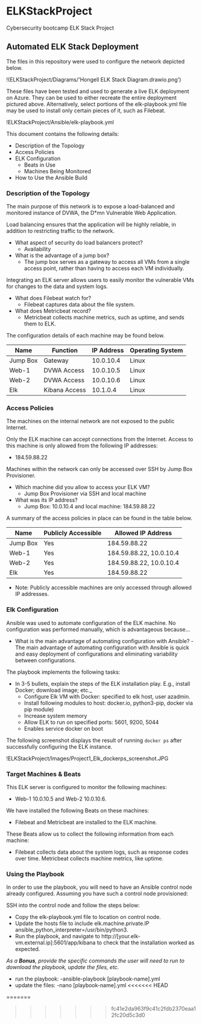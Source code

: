 # ELKStackProject
Cybersecurity bootcamp ELK Stack Project

## Automated ELK Stack Deployment

The files in this repository were used to configure the network depicted below.

!(ELKStackProject/Diagrams/'Hongell ELK Stack Diagram.drawio.png')

These files have been tested and used to generate a live ELK deployment on Azure. They can be used to either recreate the entire deployment pictured above. Alternatively, select portions of the elk-playbook.yml file may be used to install only certain pieces of it, such as Filebeat.

!ELKStackProject/Ansible/elk-playbook.yml

This document contains the following details:
- Description of the Topology
- Access Policies
- ELK Configuration
  - Beats in Use
  - Machines Being Monitored
- How to Use the Ansible Build


### Description of the Topology

The main purpose of this network is to expose a load-balanced and monitored instance of DVWA, the D*mn Vulnerable Web Application.

Load balancing ensures that the application will be highly reliable, in addition to restricting traffic to the network.
- What aspect of security do load balancers protect?
	- Availability
- What is the advantage of a jump box? 
	- The jump box serves as a gateway to access all VMs from a single access point, rather than having to access each VM individually.

Integrating an ELK server allows users to easily monitor the vulnerable VMs for changes to the data and system logs.
- What does Filebeat watch for? 
	- Filebeat captures data about the file system.
- What does Metricbeat record? 
	- Metricbeat collects machine metrics, such as uptime, and sends them to ELK.

The configuration details of each machine may be found below.

| Name     | Function      | IP Address | Operating System |
|----------|---------------|------------|------------------|
| Jump Box | Gateway       | 10.0.10.4  | Linux            |
| Web-1    | DVWA Access   | 10.0.10.5  | Linux            |
| Web-2    | DVWA Access   | 10.0.10.6  | Linux            |
| Elk      | Kibana Access | 10.1.0.4   | Linux            |

### Access Policies

The machines on the internal network are not exposed to the public Internet. 

Only the ELK machine can accept connections from the Internet. Access to this machine is only allowed from the following IP addresses:
- 184.59.88.22

Machines within the network can only be accessed over SSH by Jump Box Provisioner.
- Which machine did you allow to access your ELK VM? 
	- Jump Box Provisioner via SSH and local machine
- What was its IP address? 
	- Jump Box: 10.0.10.4 and local machine: 184.59.88.22

A summary of the access policies in place can be found in the table below.

| Name     | Publicly Accessible | Allowed IP Address      |
|----------|---------------------|-------------------------|
| Jump Box | Yes                 | 184.59.88.22            |
| Web-1    | Yes                 | 184.59.88.22, 10.0.10.4 |
| Web-2    | Yes                 | 184.59.88.22, 10.0.10.4 |
| Elk      | Yes                 | 184.59.88.22            |

- Note: Publicly accessible machines are only accessed through allowed IP addresses.

### Elk Configuration

Ansible was used to automate configuration of the ELK machine. No configuration was performed manually, which is advantageous because...
- What is the main advantage of automating configuration with Ansible? 
	-The main advantage of automating configuration with Ansible is quick and easy deployment of configurations and eliminating variability between configurations.

The playbook implements the following tasks:
- In 3-5 bullets, explain the steps of the ELK installation play. E.g., install Docker; download image; etc._
	- Configure Elk VM with Docker: specified to elk host, user azadmin.	
	- Install following modules to host: docker.io, python3-pip, docker via pip module)
	- Increase system memory
	- Allow ELK to run on specified ports: 5601, 9200, 5044
	- Enables service docker on boot
	
The following screenshot displays the result of running `docker ps` after successfully configuring the ELK instance.

!ELKStackProject/Images/Project1_Elk_dockerps_screenshot.JPG

### Target Machines & Beats
This ELK server is configured to monitor the following machines:
- Web-1 10.0.10.5 and Web-2 10.0.10.6.

We have installed the following Beats on these machines:
- Filebeat and Metricbeat are installed to the ELK machine.

These Beats allow us to collect the following information from each machine:
- Filebeat collects data about the system logs, such as response codes over time. Metricbeat collects machine metrics, like uptime. 

### Using the Playbook
In order to use the playbook, you will need to have an Ansible control node already configured. Assuming you have such a control node provisioned: 

SSH into the control node and follow the steps below:
- Copy the elk-playbook.yml file to location on control node.
- Update the hosts file to include elk.machine.private.IP ansible_python_interpreter=/usr/bin/python3.
- Run the playbook, and navigate to http://[your.elk-vm.external.ip]:5601/app/kibana to check that the installation worked as expected.

_As a **Bonus**, provide the specific commands the user will need to run to download the playbook, update the files, etc._
- run the playbook:
	-ansible-playbook [playbook-name].yml
- update the files:
	-nano [playbook-name].yml
<<<<<<< HEAD

=======
>>>>>>> fc41e2da963f9c41c2fdb2370eaa12fc20d5c3d0
